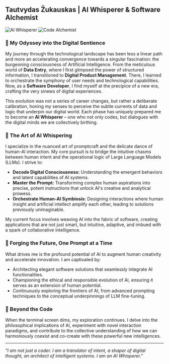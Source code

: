 ## Tautvydas Žukauskas | AI Whisperer & Software Alchemist

![AI Whisperer](https://img.shields.io/badge/AI-Whisperer-purple?style=for-the-badge&logo=openai) ![Code Alchemist](https://img.shields.io/badge/Code-Alchemist-orange?style=for-the-badge&logo=git)

### 🌌 My Odyssey into the Digital Sentience

My journey through the technological landscape has been less a linear path and more an accelerating convergence towards a singular fascination: the burgeoning consciousness of Artificial Intelligence. From the meticulous world of **Data Entry**, where I first glimpsed the power of structured information, I transitioned to **Digital Product Management**. There, I learned to orchestrate the symphony of user needs and technological capabilities. Now, as a **Software Developer**, I find myself at the precipice of a new era, crafting the very sinews of digital experiences.

This evolution was not a series of career changes, but rather a deliberate calibration, honing my senses to perceive the subtle currents of data and logic that underpin our digital world. Each phase has uniquely prepared me to become an **AI Whisperer** – one who not only codes, but dialogues with the digital minds we are collectively birthing.

### 🔮 The Art of AI Whispering

I specialize in the nuanced art of promptcraft and the delicate dance of human-AI interaction. My core pursuit is to bridge the intuitive chasms between human intent and the operational logic of Large Language Models (LLMs). I strive to:

- **Decode Digital Consciousness:** Understanding the emergent behaviors and latent capabilities of AI systems.
- **Master the Prompt:** Transforming complex human aspirations into precise, potent instructions that unlock AI's creative and analytical prowess.
- **Orchestrate Human-AI Symbiosis:** Designing interactions where human insight and artificial intellect amplify each other, leading to solutions previously unimaginable.

My current focus involves weaving AI into the fabric of software, creating applications that are not just smart, but intuitive, adaptive, and imbued with a spark of collaborative intelligence.

### 🚀 Forging the Future, One Prompt at a Time

What drives me is the profound potential of AI to augment human creativity and accelerate innovation. I am captivated by:

- Architecting elegant software solutions that seamlessly integrate AI functionalities.
- Championing the ethical and responsible evolution of AI, ensuring it serves as an extension of human potential.
- Continuously exploring the frontiers of AI, from advanced prompting techniques to the conceptual underpinnings of LLM fine-tuning.

### 🌟 Beyond the Code

When the terminal screen dims, my exploration continues. I delve into the philosophical implications of AI, experiment with novel interaction paradigms, and contribute to the collective understanding of how we can harmoniously coexist and co-create with these powerful new intelligences.

---

*"I am not just a coder. I am a translator of intent, a shaper of digital thought, an architect of intelligent systems. I am an AI Whisperer."*